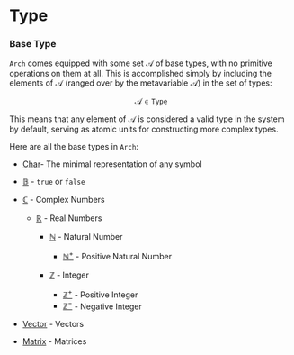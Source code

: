 # Type

### Base Type

`Arch` comes equipped with some set $\mathcal{A}$ of base types, with no primitive operations on them at all. This is accomplished simply by including the elements of $\mathcal{A}$ (ranged over by the
metavariable $\mathcal{A}$) in the set of types:

$$
\mathcal{A} \in \texttt{Type}
$$

This means that any element of $\mathcal{A}$ is considered a valid type in the system by default, serving as atomic units for constructing more complex types.

Here are all the base types in `Arch`:

- [Char]()- The minimal representation of any symbol

- [$\mathbb{B}$]() - $\mathtt{true}$ or $\mathtt{false}$

- [$\mathbb{C}$]() - Complex Numbers

  - [$\mathbb{R}$]() - Real Numbers

    - [$\mathbb{N}$]() - Natural Number
      - [$\mathbb{N}^+$]() - Positive Natural Number

    - [$\mathbb{Z}$]() - Integer
      - [$\mathbb{Z}^+$]() - Positive Integer
      - [$\mathbb{Z}^-$]() - Negative Integer

- [Vector]() - Vectors
- [Matrix]() - Matrices
